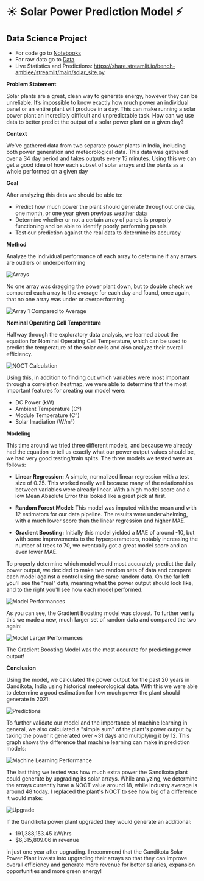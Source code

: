 # ☀️ Solar Power Prediction Model ⚡️
## Data Science Project
- For code go to [Notebooks](/notebooks)
- For raw data go to [Data](/Data)
- Live Statistics and Predictions: https://share.streamlit.io/bench-amblee/streamlit/main/solar_site.py

**Problem Statement**   

Solar plants are a great, clean way to generate energy, however they can be unreliable. It’s impossible to know exactly how much power an individual panel or an entire plant will produce in a day. This can make running a solar power plant an incredibly difficult and unpredictable task. How can we use data to better predict the output of a solar power plant on a given day? 

**Context**     

We've gathered data from two separate power plants in India, including both power generation and meteorological data. This data was gathered over a 34 day period and takes outputs every 15 minutes. Using this we can get a good idea of how each subset of solar arrays and the plants as a whole performed on a given day

**Goal**

After analyzing this data we should be able to: 
- Predict how much power the plant should generate throughout one day, one month, or one year given previous weather data
- Determine whether or not a certain array of panels is properly functioning and be able to identify poorly performing panels
- Test our prediction against the real data to determine its accuracy


**Method**

Analyze the individual performance of each array to determine if any arrays are outliers or underperforming

![Arrays](/images/arrays_ind.JPG)    

No one array was dragging the power plant down, but to double check we compared each array to the average for each day and found, once again, that no one array was under or overperforming.   

![Array 1 Compared to Average](images/array_v_average.JPG)    

**Nominal Operating Cell Temperature**    

Halfway through the exploratory data analysis, we learned about the equation for Nominal Operating Cell Temperature, which can be used to predict the temperature of the solar cells and also analyze their overall efficiency.

![NOCT Calculation](images/NOCT_calculation.JPG)

Using this, in addition to finding out which variables were most important through a correlation heatmap, we were able to determine that the most important features for creating our model were:

- DC Power (kW)
- Ambient Temperature (C°)
- Module Temperature (C°)
- Solar Irradiation (W/m²)

**Modeling**

This time around we tried three different models, and because we already had the equation to tell us exactly what our power output values should be, we had very good testing/train splits. The three models we tested were as follows:

- **Linear Regression:** A simple, normalized linear regression with a test size of 0.25. This worked really well because many of the relationships between variables were already linear. With a high model score and a low Mean Absolute Error this looked like a great pick at first.

- **Random Forest Model:** This model was imputed with the mean and with 12 estimators for our data pipeline. The results were underwhelming, with a much lower score than the linear regression and higher MAE.

- **Gradient Boosting:** Initially this model yielded a MAE of around -10, but with some improvements to the hyperparameters, notably increasing the number of trees to 70, we eventually got a great model score and an even lower MAE.

To properly determine which model would most accurately predict the daily power output, we decided to make two random sets of data and compare each model against a control using the same random data. On the far left you'll see the "real" data, meaning what the power output should look like, and to the right you'll see how each model performed.

![Model Performances](images/model_test.JPG)

As you can see, the Gradient Boosting model was closest. To further verify this we made a new, much larger set of random data and compared the two again:

![Model Larger Performances](images/model_large.JPG)

The Gradient Boosting Model was the most accurate for predicting power output!

**Conclusion**

Using the model, we calculated the power output for the past 20 years in Gandikota, India using historical meteorological data. With this we were able to determine a good estimation for how much power the plant should generate in 2021: 

![Predictions](images/model_predictions.JPG)

To further validate our model and the importance of machine learning in general, we also calculated a "simple sum" of the plant's power output by taking the power it generated over ~31 days and multiplying it by 12. This graph shows the difference that machine learning can make in prediction models: 

![Machine Learning Performance](images/simple_sum.JPG)

The last thing we tested was how much extra power the Gandikota plant could generate by upgrading its solar arrays. While analyzing, we determine the arrays currently have a NOCT value around 18, while industry average is around 48 today. I replaced the plant's NOCT to see how big of a difference it would make:

![Upgrade](images/upgrade.JPG)

If the Gandikota power plant upgraded they would generate an additional:

- 191,388,153.45 kW/hrs
- $6,315,809.06 in revenue

in just one year after upgrading. I recommend that the Gandikota Solar Power Plant invests into upgrading their arrays so that they can improve overall efficiency and generate more revenue for better salaries, expansion opportunities and more green energy!
